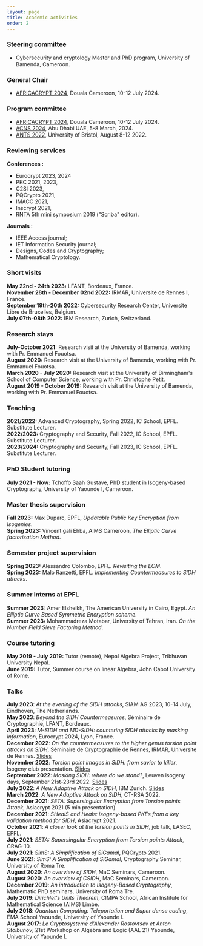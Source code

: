 ```yaml
---
layout: page
title: Academic activities
order: 2
---
```



### Steering committee

- Cybersecurity and cryptology Master and PhD program, University of Bamenda, Cameroon.
  
### General Chair

- [AFRICACRYPT 2024](https://www.africacrypt2024.com), Douala Cameroon, 10-12 July 2024.

### Program committee

- [AFRICACRYPT 2024](https://www.africacrypt2024.com), Douala Cameroon, 10-12 July 2024.
- [ACNS 2024](https://wp.nyu.edu/acns2024/), Abu Dhabi UAE, 5-8 March, 2024.
- [ANTS 2022](https://people.maths.bris.ac.uk/~jb12407/ANTS-XV/index.html), University of Bristol, August 8-12 2022.

### Reviewing services

**Conferences :** 
- Eurocrypt 2023, 2024
- PKC 2021, 2023,
- C2SI 2023, 
- PQCrypto 2021,
- IMACC 2021,
- Inscrypt 2021,
- RNTA 5th mini symposium  2019 ("Scriba" editor).

**Journals :**
- IEEE Access journal;
- IET Information Security journal;
- Designs, Codes and Cryptography;
- Mathematical Cryptology.


### Short visits

**May 22nd - 24th 2023:** LFANT, Bordeaux, France.\
**November 28th - December 02nd 2022:** IRMAR, Universite de Rennes I, France.\
**September 19th-20th 2022:** Cybersecurity Research Center, Universite Libre de Bruxelles, Belgium.\
**July 07th-08th 2022:** IBM Research, Zurich, Switzerland.

### Research stays

**July-October 2021:** Research visit at the University of Bamenda, working with Pr. Emmanuel Fouotsa.\
**August 2020:** Research visit at the University of Bamenda, working with Pr. Emmanuel Fouotsa.\
**March 2020 - July 2020:** Research visit at the University of Birmingham's School of Computer Science, working with Pr. Christophe Petit.\
**August 2019 - October 2019:** Research visit at the University of Bamenda, working with Pr. Emmanuel Fouotsa.

### Teaching
**2021/2022:** Advanced Cryptography, Spring 2022, IC School, EPFL. Substitute Lecturer.\
**2022/2023:** Cryptography and Security, Fall 2022,  IC School, EPFL. Substitute Lecturer.\
**2023/2024:** Cryptography and Security, Fall 2023,  IC School, EPFL. Substitute Lecturer.

### PhD Student tutoring

**July 2021 - Now:** Tchoffo Saah Gustave, PhD student in Isogeny-based Cryptography, University of Yaounde I, Cameroon.

### Master thesis supervision

**Fall 2023:** Max Duparc, EPFL, _Updatable Public Key Encryption from Isogenies_.\
**Spring 2023:** Vincent gali Ehba, AIMS Cameroon, _The Elliptic Curve factorisation Method_.

### Semester project supervision

**Spring 2023:** Alessandro Colombo, EPFL. _Revisiting the ECM_.\
**Spring 2023:** Malo Ranzetti, EPFL. _Implementing Countermeasures to SIDH attacks_.


### Summer interns at EPFL

**Summer 2023:** Amer Elsheikh, The American University in Cairo,
Egypt. _An Elliptic Curve Based Symmetric Encryption scheme_.\
**Summer 2023:** Mohammadreza Motabar, University of Tehran,
Iran. _On the Number Field Sieve Factoring Method_.

### Course tutoring

**May 2019 - July 2019:** Tutor (remote), Nepal Algebra Project, Tribhuvan University Nepal.\
**June 2019:** Tutor, Summer course on linear Algebra, John Cabot University of Rome.

### Talks

**July 2023**: *At the evening of the SIDH attacks*, SIAM AG 2023, 10-14 July, Eindhoven, The Netherlands.\
**May 2023**: *Beyond the SIDH Countermeasures*, Séminaire de Cryptographie, LFANT, Bordeaux. \
**April 2023**: *M-SIDH and MD-SIDH: countering SIDH attacks by masking information*, Eurocrypt 2024, Lyon, France.\
**December 2022**: *On the countermeasures to the higher genus torsion point attacks on SIDH*, Séminaire de Cryptographie de Rennes, IRMAR, Universite de Rennes. [Slides](https://github.com/BorisFouotsa/BorisFouotsa.github.io/blob/main/files/IRMAR_Dec_2022-2.pdf)\
**November 2022**: *Torsion point images in SIDH: from savior to killer*,  Isogeny club presentation. [Slides](https://github.com/BorisFouotsa/BorisFouotsa.github.io/blob/main/files/Isogeny_club_2022_Boris.pdf)\
**September 2022**: *Masking SIDH: where do we stand?*,  Leuven isogeny days, September 21st-23rd 2022. [Slides](https://github.com/BorisFouotsa/BorisFouotsa.github.io/blob/main/files/Masking_SIDH_Leuven2022.pdf)\
**July 2022**: *A New Adaptive Attack on SIDH*,  IBM Zurich. [Slides](https://github.com/BorisFouotsa/BorisFouotsa.github.io/blob/main/files/IBM2022.pdf)\
**March 2022**: *A New Adaptive Attack on SIDH*,  CT-RSA 2022.\
**December 2021**: *SETA: Supersingular Encryption from Torsion points Attack*,  Asiacrypt 2021 (5 min presentation).\
**December 2021**: *SHealS and Heals: isogeny-based PKEs from a key validation method for SIDH*, Asiacrypt 2021.\
**October 2021**: *A closer look at the torsion points in SIDH*, job talk, LASEC, EPFL.\
**July 2021**: *SETA: Supersingular Encryption from Torsion points Attack*, CRAG-10.\
**July 2021**: *SimS: A Simplification of SiGamal*, PQCrypto 2021.\
**June 2021**: *SimS: A Simplification of SiGamal*, Cryptography Seminar, University of Roma Tre.\
**August 2020**: *An overview of SIDH*, MaC Seminars, Cameroon.\
**August 2020**: *An overview of CSIDH*, MaC Seminars, Cameroon.\
**December 2019**: *An introduction to Isogeny-Based Cryptography*, Mathematic PhD seminars, University of Roma Tre.\
**July 2019**: *Dirichlet's Units Theorem*, CIMPA School, African Institute for Mathematical Science (AIMS) Limbe.\
**July 2018**: *Quantum Computing: Teleportation and Super dense coding*, EMA School Yaounde, University of Yaounde I.\
**August 2017**: *Le  Cryptosysteme d'Alexander Rostovtsev et Anton Stolbunov*, 21st Workshop on Algebra and Logic (AAL 21) Yaounde, University of Yaounde I.
